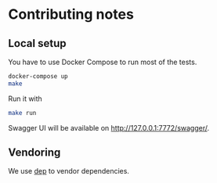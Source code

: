 # Contributing notes

## Local setup

You have to use Docker Compose to run most of the tests.

```sh
docker-compose up
make
```

Run it with

```sh
make run
```

Swagger UI will be available on http://127.0.0.1:7772/swagger/.

## Vendoring

We use [dep](https://github.com/golang/dep) to vendor dependencies.
